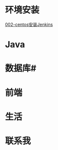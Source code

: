 # 环境安装 #
[002-centos安装Jenkins](https://yanyonglin.github.io/env/002-centos%E5%AE%89%E8%A3%85Jenkins.md)
# Java #
# 数据库#
# 前端 #
# 生活 #
# 联系我 #
